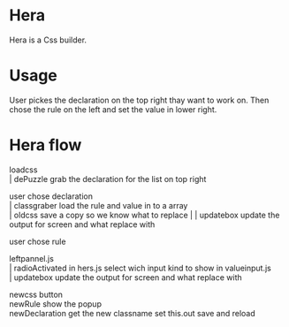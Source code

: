 # Hera
Hera is a Css builder. 


# Usage

User pickes the  declaration on the top right thay want to work on.
Then chose the rule on the left and set the value in lower right.



# Hera flow

loadcss
	   \
	   |
	   	dePuzzle       grab the declaration for the list on top right
	   
user chose declaration 
       \
       |
       classgraber	  load the rule and value in to a array
                \
                |
                oldcss     save a copy so we know what to replace
	   			|
	   			|
	   			updatebox       update the output for screen and what replace with


user chose rule

leftpannel.js
       \
       |
       radioActivated in hers.js      select wich input kind to show in valueinput.js
                  \
                  |
                  updatebox    	update the output for screen and what replace with
                  
   
                  
newcss button
			  \
				newRule			show the popup
						\
					     newDeclaration    get the new classname  set this.out  save and reload 